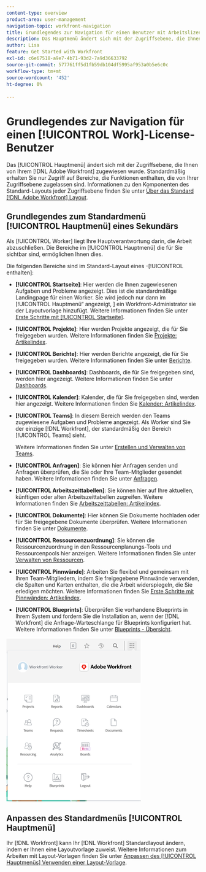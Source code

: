 ```yaml
---
content-type: overview
product-area: user-management
navigation-topic: workfront-navigation
title: Grundlegendes zur Navigation für einen Benutzer mit Arbeitslizenz
description: Das Hauptmenü ändert sich mit der Zugriffsebene, die Ihnen von Ihrem/ [!DNL Adobe Workfront]  zugewiesen wurde. Standardmäßig erhalten Sie nur Zugriff auf Bereiche, die Funktionen enthalten, die von Ihrer Zugriffsebene zugelassen sind.
author: Lisa
feature: Get Started with Workfront
exl-id: c6e67518-a9e7-4b71-93d2-7a9d36633792
source-git-commit: 577761ff5d1fb59db104df5995af953a0b5e6c0c
workflow-type: tm+mt
source-wordcount: '452'
ht-degree: 0%

---
```


# Grundlegendes zur Navigation für einen [!UICONTROL Work]-License-Benutzer

Das [!UICONTROL Hauptmenü] ändert sich mit der Zugriffsebene, die Ihnen von Ihrem [!DNL Adobe Workfront] zugewiesen wurde. Standardmäßig erhalten Sie nur Zugriff auf Bereiche, die Funktionen enthalten, die von Ihrer Zugriffsebene zugelassen sind. Informationen zu den Komponenten des Standard-Layouts jeder Zugriffsebene finden Sie unter [Über das Standard [!DNL Adobe Workfront] Layout](../../../administration-and-setup/customize-workfront/use-layout-templates/about-the-default-wf-layout.md).

## Grundlegendes zum Standardmenü [!UICONTROL Hauptmenü] eines Sekundärs

Als [!UICONTROL Worker] liegt Ihre Hauptverantwortung darin, die Arbeit abzuschließen. Die Bereiche im [!UICONTROL Hauptmenü] die für Sie sichtbar sind, ermöglichen Ihnen dies.

Die folgenden Bereiche sind im Standard-Layout eines -[!UICONTROL  enthalten]:

* **[!UICONTROL Startseite]**: Hier werden die Ihnen zugewiesenen Aufgaben und Probleme angezeigt. Dies ist die standardmäßige Landingpage für einen Worker. Sie wird jedoch nur dann im [!UICONTROL Hauptmenü“ angezeigt, ] ein Workfront-Administrator sie der Layoutvorlage hinzufügt.  Weitere Informationen finden Sie unter [Erste Schritte mit [!UICONTROL Startseite]](../../../workfront-basics/using-home/using-the-home-area/get-started-with-home.md).

* **[!UICONTROL Projekte]**: Hier werden Projekte angezeigt, die für Sie freigegeben wurden. Weitere Informationen finden Sie [Projekte: Artikelindex](../../../manage-work/projects/projects-overview.md).

* **[!UICONTROL Berichte]**: Hier werden Berichte angezeigt, die für Sie freigegeben wurden. Weitere Informationen finden Sie unter [Berichte](../../../reports-and-dashboards/reports/reports-overview.md).

* **[!UICONTROL Dashboards]**: Dashboards, die für Sie freigegeben sind, werden hier angezeigt. Weitere Informationen finden Sie unter [Dashboards](../../../reports-and-dashboards/dashboards/dashboards-overview.md).

* **[!UICONTROL Kalender]**: Kalender, die für Sie freigegeben sind, werden hier angezeigt. Weitere Informationen finden Sie [Kalender: Artikelindex](../../../reports-and-dashboards/reports/calendars/calendars.md).

* **[!UICONTROL Teams]**: In diesem Bereich werden den Teams zugewiesene Aufgaben und Probleme angezeigt. Als Worker sind Sie der einzige [!DNL Workfront], der standardmäßig den Bereich [!UICONTROL Teams] sieht.

  Weitere Informationen finden Sie unter [Erstellen und Verwalten von Teams](../../../people-teams-and-groups/create-and-manage-teams/create-and-mange-teams.md).

* **[!UICONTROL Anfragen]**: Sie können hier Anfragen senden und Anfragen überprüfen, die Sie oder Ihre Team-Mitglieder gesendet haben. Weitere Informationen finden Sie unter [Anfragen](../../../manage-work/requests/requests-overview.md).

* **[!UICONTROL Arbeitszeittabellen]**: Sie können hier auf Ihre aktuellen, künftigen oder alten Arbeitszeittabellen zugreifen. Weitere Informationen finden Sie [Arbeitszeittabellen: Artikelindex](../../../timesheets/timesheets-all.md).

* **[!UICONTROL Dokumente]**: Hier können Sie Dokumente hochladen oder für Sie freigegebene Dokumente überprüfen. Weitere Informationen finden Sie unter [Dokumente](../../../documents/documents-overview.md).

* **[!UICONTROL Ressourcenzuordnung]**: Sie können die Ressourcenzuordnung in den Ressourcenplanungs-Tools und Ressourcenpools hier anzeigen. Weitere Informationen finden Sie unter [Verwalten von Ressourcen](../../../resource-mgmt/manage-resources.md).

* **[!UICONTROL Pinnwände]**: Arbeiten Sie flexibel und gemeinsam mit Ihren Team-Mitgliedern, indem Sie freigegebene Pinnwände verwenden, die Spalten und Karten enthalten, die die Arbeit widerspiegeln, die Sie erledigen möchten. Weitere Informationen finden Sie [Erste Schritte mit Pinnwänden: Artikelindex](../../../agile/get-started-with-boards/get-started-with-boards.md).

* **[!UICONTROL Blueprints]**: Überprüfen Sie vorhandene Blueprints in Ihrem System und fordern Sie die Installation an, wenn der [!DNL Workfront] die Anfrage-Warteschlange für Blueprints konfiguriert hat. Weitere Informationen finden Sie unter [Blueprints - Übersicht](../../../administration-and-setup/blueprints/blueprints-overview.md).

![Hauptmenü des Sekundärs](assets/worker-main-menu-350x426.png)

## Anpassen des Standardmenüs [!UICONTROL Hauptmenü]

Ihr [!DNL Workfront] kann Ihr [!DNL Workfront] Standardlayout ändern, indem er Ihnen eine Layoutvorlage zuweist. Weitere Informationen zum Arbeiten mit Layout-Vorlagen finden Sie unter [Anpassen des [!UICONTROL Hauptmenüs] Verwenden einer Layout-Vorlage](../../../administration-and-setup/customize-workfront/use-layout-templates/customize-main-menu.md).
